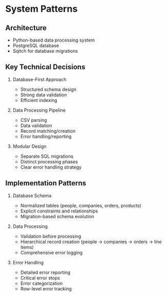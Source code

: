 # System Patterns

## Architecture
- Python-based data processing system
- PostgreSQL database
- Sqitch for database migrations

## Key Technical Decisions
1. Database-First Approach
   - Structured schema design
   - Strong data validation
   - Efficient indexing

2. Data Processing Pipeline
   - CSV parsing
   - Data validation
   - Record matching/creation
   - Error handling/reporting

3. Modular Design
   - Separate SQL migrations
   - Distinct processing phases
   - Clear error handling strategy

## Implementation Patterns
1. Database Schema
   - Normalized tables (people, companies, orders, products)
   - Explicit constraints and relationships
   - Migration-based schema evolution

2. Data Processing
   - Validation before processing
   - Hierarchical record creation (people -> companies -> orders -> line items)
   - Comprehensive error logging

3. Error Handling
   - Detailed error reporting
   - Critical error stops
   - Error categorization
   - Row-level error tracking

